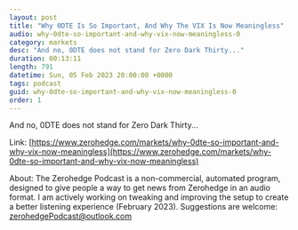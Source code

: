 ```yaml
---
layout: post
title: "Why 0DTE Is So Important, And Why The VIX Is Now Meaningless"
audio: why-0dte-so-important-and-why-vix-now-meaningless-0
category: markets
desc: "And no, 0DTE does not stand for Zero Dark Thirty..."
duration: 00:13:11
length: 791
datetime: Sun, 05 Feb 2023 20:00:00 +0000
tags: podcast
guid: why-0dte-so-important-and-why-vix-now-meaningless-0
order: 1
---
```

And no, 0DTE does not stand for Zero Dark Thirty...

Link: [https://www.zerohedge.com/markets/why-0dte-so-important-and-why-vix-now-meaningless](https://www.zerohedge.com/markets/why-0dte-so-important-and-why-vix-now-meaningless)

About: The Zerohedge Podcast is a non-commercial, automated program, designed to give people a way to get news from Zerohedge in an audio format.  I am actively working on tweaking and improving the setup to create a better listening experience (February 2023).  Suggestions are welcome: [zerohedgePodcast@outlook.com](mailto:zerohedgePodcast@outlook.com)